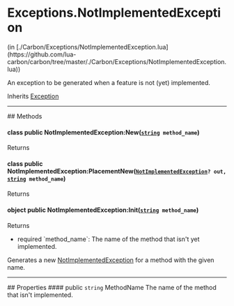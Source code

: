 <link href="../../style.css" rel="stylesheet" type="text/css"/>
<h1 class="class-title">Exceptions.NotImplementedException</h1>
<span class="file-link">(in [./Carbon/Exceptions/NotImplementedException.lua](https://github.com/lua-carbon/carbon/tree/master/./Carbon/Exceptions/NotImplementedException.lua))</span><br/>

An exception to be generated when a feature is not (yet) implemented.

<span class="bold">Inherits <a href="Classes/Exception">Exception</a></span>

<hr />
## Methods
<h4 class="method-name"><span class="doc-scope doc-class">class</span> <span class="doc-visibility doc-public">public</span> NotImplementedException:New(<code><a href="Types#string">string</a> method_name</code>)</h4>
<p class="method-returns bold">Returns <code></code></p><h4 class="method-name"><span class="doc-scope doc-class">class</span> <span class="doc-visibility doc-public">public</span> NotImplementedException:PlacementNew(<code><a href="Classes/Exceptions.NotImplementedException">NotImplementedException</a>? out, <a href="Types#string">string</a> method_name</code>)</h4>
<p class="method-returns bold">Returns <code></code></p>
<h4 class="method-name"><span class="doc-scope doc-object">object</span> <span class="doc-visibility doc-public">public</span> NotImplementedException:Init(<code><a href="Types#string">string</a> method_name</code>)</h4>
<p class="method-returns bold">Returns <code></code></p>
<ul class="doc-arg-list">
<li><span class="doc-arg-level doc-required">required</span>  `method_name`: The name of the method that isn't yet implemented.</li>
</ul>

Generates a new <a href="Classes/Exceptions.NotImplementedException">NotImplementedException</a> for a method with the given name.

<hr />
## Properties
#### <span class="doc-visibility doc-public">public</span> <code>string</code> MethodName
The name of the method that isn't implemented.